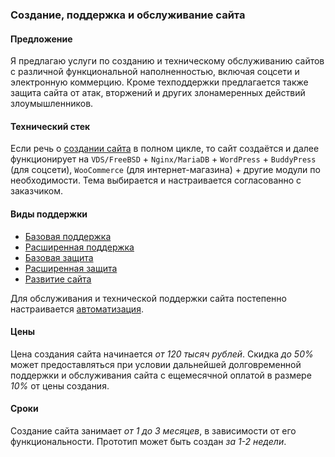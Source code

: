 ### Создание, поддержка и обслуживание сайта

#### Предложение

Я предлагаю услуги по созданию и техническому обслуживанию сайтов с различной функциональной наполненностью, включая соцсети и электронную коммерцию. Кроме техподдержки предлагается также защита сайта от атак, вторжений и других злонамеренных действий злоумышленников.

#### Технический стек

Если речь о [создании сайта](https://github.com/komstin/Website/blob/master/Support/Init.md) в полном цикле, то сайт создаётся и далее функционирует на `VDS/FreeBSD` + `Nginx/MariaDB` + `WordPress` + `BuddyPress` (для соцсети), `WooCommerce` (для интернет-магазина) + другие модули по необходимости. Тема выбирается и настраивается согласованно с заказчиком.

#### Виды поддержки

- [Базовая поддержка](https://github.com/komstin/Website/blob/master/Support/Basic.md)
- [Расширенная поддержка](https://github.com/komstin/Website/blob/master/Support/Extended.md)
- [Базовая защита](https://github.com/komstin/Website/blob/master/Support/Security.md)
- [Расширенная защита](https://github.com/komstin/Website/blob/master/Support/Hardening.md)
- [Развитие сайта](https://github.com/komstin/Website/blob/master/Support/Development.md)

Для обслуживания и технической поддержки сайта постепенно настраивается [автоматизация](https://github.com/komstin/Website/blob/master/Support/Automation.md).

#### Цены

Цена создания сайта начинается *от 120 тысяч рублей*. Скидка *до 50%* может предоставляться при условии дальнейшей долговременной поддержки и обслуживания сайта с ещемесячной оплатой в размере *10%* от цены создания.

#### Сроки

Создание сайта занимает *от 1 до 3 месяцев*, в зависимости от его функциональности. Прототип может быть создан *за 1-2 недели*.
